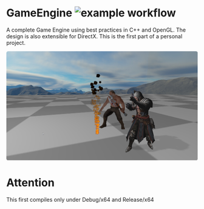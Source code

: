 # GameEngine ![example workflow](https://github.com/vagnerlands/GameEngine/actions/workflows/build.yml/badge.svg)
A complete Game Engine using best practices in C++ and OpenGL. The design is also extensible for DirectX. This is the first part of a personal project.

![alt text](https://github.com/vagnerlands/GameEngine/blob/master/Screenshots/animated_models.png?raw=true)

# Attention
This first compiles only under Debug/x64 and Release/x64
